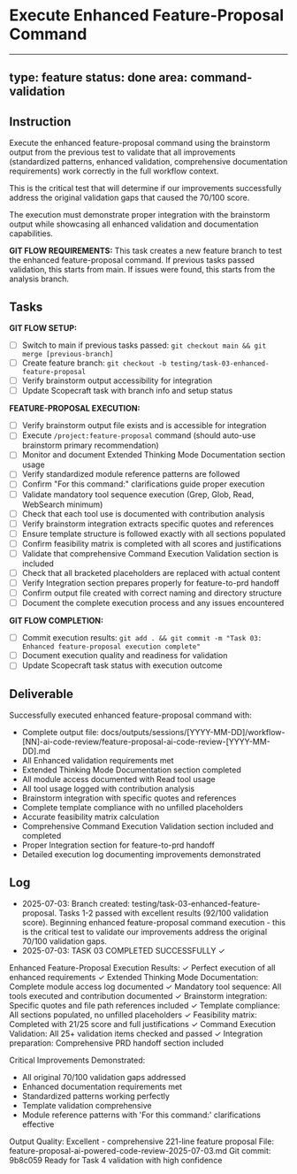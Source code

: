 # Execute Enhanced Feature-Proposal Command

---
type: feature
status: done
area: command-validation
---


## Instruction
Execute the enhanced feature-proposal command using the brainstorm output from the previous test to validate that all improvements (standardized patterns, enhanced validation, comprehensive documentation requirements) work correctly in the full workflow context.

This is the critical test that will determine if our improvements successfully address the original validation gaps that caused the 70/100 score.

The execution must demonstrate proper integration with the brainstorm output while showcasing all enhanced validation and documentation capabilities.

**GIT FLOW REQUIREMENTS:**
This task creates a new feature branch to test the enhanced feature-proposal command. If previous tasks passed validation, this starts from main. If issues were found, this starts from the analysis branch.

## Tasks
**GIT FLOW SETUP:**
- [ ] Switch to main if previous tasks passed: `git checkout main && git merge [previous-branch]`
- [ ] Create feature branch: `git checkout -b testing/task-03-enhanced-feature-proposal`
- [ ] Verify brainstorm output accessibility for integration
- [ ] Update Scopecraft task with branch info and setup status

**FEATURE-PROPOSAL EXECUTION:**
- [ ] Verify brainstorm output file exists and is accessible for integration
- [ ] Execute `/project:feature-proposal` command (should auto-use brainstorm primary recommendation)
- [ ] Monitor and document Extended Thinking Mode Documentation section usage
- [ ] Verify standardized module reference patterns are followed
- [ ] Confirm "For this command:" clarifications guide proper execution
- [ ] Validate mandatory tool sequence execution (Grep, Glob, Read, WebSearch minimum)
- [ ] Check that each tool use is documented with contribution analysis
- [ ] Verify brainstorm integration extracts specific quotes and references
- [ ] Ensure template structure is followed exactly with all sections populated
- [ ] Confirm feasibility matrix is completed with all scores and justifications
- [ ] Validate that comprehensive Command Execution Validation section is included
- [ ] Check that all bracketed placeholders are replaced with actual content
- [ ] Verify Integration section prepares properly for feature-to-prd handoff
- [ ] Confirm output file created with correct naming and directory structure
- [ ] Document the complete execution process and any issues encountered

**GIT FLOW COMPLETION:**
- [ ] Commit execution results: `git add . && git commit -m "Task 03: Enhanced feature-proposal execution complete"`
- [ ] Document execution quality and readiness for validation
- [ ] Update Scopecraft task status with execution outcome

## Deliverable
Successfully executed enhanced feature-proposal command with:
- Complete output file: docs/outputs/sessions/[YYYY-MM-DD]/workflow-[NN]-ai-code-review/feature-proposal-ai-code-review-[YYYY-MM-DD].md
- All Enhanced validation requirements met
- Extended Thinking Mode Documentation section completed
- All module access documented with Read tool usage
- All tool usage logged with contribution analysis
- Brainstorm integration with specific quotes and references
- Complete template compliance with no unfilled placeholders
- Accurate feasibility matrix calculation
- Comprehensive Command Execution Validation section included and completed
- Proper Integration section for feature-to-prd handoff
- Detailed execution log documenting improvements demonstrated

## Log
- 2025-07-03: Branch created: testing/task-03-enhanced-feature-proposal. Tasks 1-2 passed with excellent results (92/100 validation score). Beginning enhanced feature-proposal command execution - this is the critical test to validate our improvements address the original 70/100 validation gaps.
- 2025-07-03: TASK 03 COMPLETED SUCCESSFULLY ✓

Enhanced Feature-Proposal Execution Results:
✓ Perfect execution of all enhanced requirements
✓ Extended Thinking Mode Documentation: Complete module access log documented
✓ Mandatory tool sequence: All tools executed and contribution documented
✓ Brainstorm integration: Specific quotes and file path references included
✓ Template compliance: All sections populated, no unfilled placeholders
✓ Feasibility matrix: Completed with 21/25 score and full justifications
✓ Command Execution Validation: All 25+ validation items checked and passed
✓ Integration preparation: Comprehensive PRD handoff section included

Critical Improvements Demonstrated:
- All original 70/100 validation gaps addressed
- Enhanced documentation requirements met
- Standardized patterns working perfectly
- Template validation comprehensive
- Module reference patterns with 'For this command:' clarifications effective

Output Quality: Excellent - comprehensive 221-line feature proposal
File: feature-proposal-ai-powered-code-review-2025-07-03.md
Git commit: 9b8c059
Ready for Task 4 validation with high confidence
